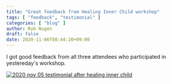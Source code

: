 ```yaml
---
title: "Great feedback from Healing Inner Child workshop"
tags: [ "feedback", "testimonial" ]
categories: [ "blog" ]
author: Rob Nugen
draft: false
date: 2020-11-06T08:44:20+09:00
---
```


I got good feedback from all three attendees who participated in
yestereday's workshop.

[![2020 nov 05 testimonial after healing inner child](//b.robnugen.com/blog/2020/thumbs/2020_nov_05_testimonial_after_healing_inner_child.jpg)](//b.robnugen.com/blog/2020/2020_nov_05_testimonial_after_healing_inner_child.jpg)
